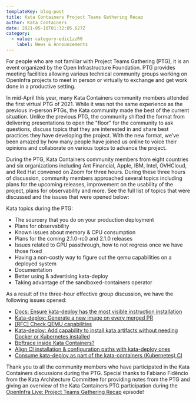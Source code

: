 ```yaml
---
templateKey: blog-post
title: Kata Containers Project Teams Gathering Recap
author: Kata Containers
date: 2021-05-10T01:32:05.627Z
category:
  - value: category-edic1zzR0
    label: News & Announcements
---
```


For people who are not familiar with Project Teams Gathering (PTG), it is an event organized by the Open Infrastructure Foundation. PTG provides meeting facilities allowing various technical community groups working on OpenInfra projects to meet in person or virtually to exchange and get work done in a productive setting.

In mid-April this year, many Kata Containers community members attended the first virtual PTG of 2021. While it was not the same experience as the previous in-person PTGs, the Kata community made the best of the current situation. Unlike the previous PTG, the community shifted the format from delivering presentations to open the "floor" for the community to ask questions, discuss topics that they are interested in and share best practices they have developing the project. With the new format, we’ve been amazed by how many people have joined us online to voice their opinions and collaborate on various topics to advance the project.

During the PTG, Kata Containers community members from eight countries and six organizations including Ant Financial, Apple, IBM, Intel, OVHCloud, and Red Hat convened on Zoom for three hours. During these three hours of discussion, community members approached several topics including plans for the upcoming releases, improvement on the usability of the project, plans for observability and more. See the full list of topics that were discussed and the issues that were opened below:

Kata topics during the PTG:

*   The sourcery that you do on your production deployment
*   Plans for observability
*   Known issues about memory & CPU consumption
*   Plans for the coming 2.1.0-rc0 and 2.1.0 releases
*   Issues related to GPU passthrough, how to not regress once we have those fixed
*   Having a non-costly way to figure out the qemu capabilities on a deployed system
*   Documentation
*   Better using & advertising kata-deploy
*   Taking advantage of the sandboxed-containers operator

As a result of the three-hour effective group discussion, we have the following issues opened:

*   [Docs: Ensure kata-deploy has the most visible instruction installation](https://github.com/kata-containers/kata-containers/issues/1711)
*   [Kata-deploy: Generate a new image on every merged PR](https://github.com/kata-containers/kata-containers/issues/1710)
*   [\[RFC\] Check QEMU capabilities](https://github.com/kata-containers/kata-containers/issues/1709)
*   [Kata-deploy: Add capability to install kata artifacts without needing Docker or Kubernetes installed](https://github.com/kata-containers/kata-containers/issues/1708)
*   [Bpftrace inside Kata Containers?](https://github.com/kata-containers/kata-containers/issues/1707)
*   [Align CI installation & configuration paths with kata-deploy ones](https://github.com/kata-containers/tests/issues/3432)
*   [Consume kata-deploy as part of the kata-containers (Kubernetes) CI](https://github.com/kata-containers/tests/issues/3428)

Thank you to all the community members who have participated in the Kata Containers discussions during the PTG. Special thanks to Fabiano Fidêncio from the Kata Architecture Committee for providing notes from the PTG and giving an overview of the Kata Containers PTG participation during the [OpenInfra Live: Project Teams Gathering Recap](https://www.youtube.com/watch?v=yIt4dJvTQVg&list=PLKqaoAnDyfgo5sOi98QlbMVMhgI_lxFPA&index=2) episode!